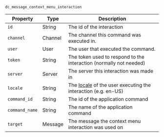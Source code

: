 `dc_message_context_menu_interaction`

| Property       | Type    | Description                                                                                                            |
|----------------|---------|------------------------------------------------------------------------------------------------------------------------|
| `id`           | String  | The id of the interaction                                                                                              |
| `channel`      | Channel | The channel this command was executed in.                                                                              |
| `user`         | User    | The user that executed the command.                                                                                    |
| `token`        | String  | The token used to respond to the interaction (normally not needed)                                                     |
| `server`       | Server  | The server this interaction was made in                                                                                |
| `locale`       | String  | The [locale](https://discord.com/developers/docs/reference#locales) of the user executing the interaction (e.g. en-US) |
| `command_id`   | String  | The id of the application command                                                                                      |
| `command_name` | String  | The name of the application command                                                                                    |
| `target`       | Message | The message the context menu interaction was used on                                                                   |